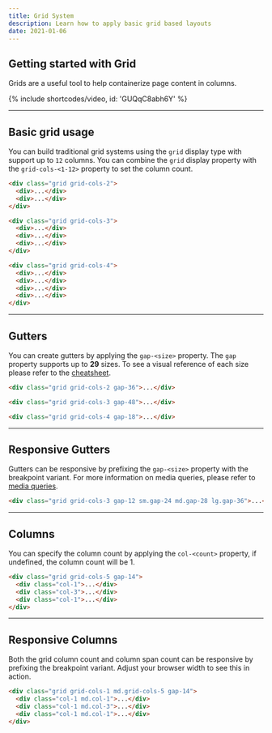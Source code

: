```yaml
---
title: Grid System
description: Learn how to apply basic grid based layouts
date: 2021-01-06
---
```


## Getting started with Grid

Grids are a useful tool to help containerize page content in columns.

{% include shortcodes/video, id: 'GUQqC8abh6Y' %}

---

## Basic grid usage

You can build traditional grid systems using the `grid` display type with support up to `12` columns. You can combine the `grid` display property with the `grid-cols-<1-12>` property to set the column count.

<section class="bg-tertiary bg-50 p-20 radius-md mb-24">
  <div class="grid grid-cols-2 mb-20">
    <div class="h-40 bg-tertiary bg-200">
    </div>
    <div class="h-40 bg-tertiary bg-400">
    </div>
  </div>

  <div class="grid grid-cols-3 mb-20">
    <div class="h-40 bg-tertiary bg-200">
    </div>
    <div class="h-40 bg-tertiary bg-400">
    </div>
    <div class="h-40 bg-tertiary bg-200">
    </div>
  </div>

  <div class="grid grid-cols-4">
    <div class="h-40 bg-tertiary bg-400">
    </div>
    <div class="h-40 bg-tertiary bg-200">
    </div>
    <div class="h-40 bg-tertiary bg-400">
    </div>
    <div class="h-40 bg-tertiary bg-200">
    </div>
  </div>
</section>

```html
<div class="grid grid-cols-2">
  <div>...</div>
  <div>...</div>
</div>

<div class="grid grid-cols-3">
  <div>...</div>
  <div>...</div>
  <div>...</div>
</div>

<div class="grid grid-cols-4">
  <div>...</div>
  <div>...</div>
  <div>...</div>
  <div>...</div>
</div>
```

---

## Gutters

You can create gutters by applying the `gap-<size>` property. The `gap` property supports up to **29** sizes. To see a visual reference of each size please refer to the [cheatsheet](/cheatsheet/sizing-scales).

<section class="bg-tertiary bg-50 p-20 radius-md mb-24">
  <div class="grid grid-cols-2 mb-20 gap-36">
    <div class="h-40 bg-tertiary bg-200">
    </div>
    <div class="h-40 bg-tertiary bg-400">
    </div>
  </div>

  <div class="grid grid-cols-3 mb-20 gap-48">
    <div class="h-40 bg-tertiary bg-200">
    </div>
    <div class="h-40 bg-tertiary bg-400">
    </div>
    <div class="h-40 bg-tertiary bg-200">
    </div>
  </div>

  <div class="grid grid-cols-4 gap-18">
    <div class="h-40 bg-tertiary bg-400">
    </div>
    <div class="h-40 bg-tertiary bg-200">
    </div>
    <div class="h-40 bg-tertiary bg-400">
    </div>
    <div class="h-40 bg-tertiary bg-200">
    </div>
  </div>
</section>

```html
<div class="grid grid-cols-2 gap-36">...</div>

<div class="grid grid-cols-3 gap-48">...</div>

<div class="grid grid-cols-4 gap-18">...</div>
```

---

## Responsive Gutters

Gutters can be responsive by prefixing the `gap-<size>` property with the breakpoint variant. For more information on media queries, please refer to [media queries](/docs/media-queries/).

<section class="bg-tertiary bg-50 p-20 radius-md mb-24">
  <div class="grid grid-cols-3 gap-12 sm.gap-24 md.gap-28 lg.gap-36">
    <div class="h-40 bg-tertiary bg-200">
    </div>
    <div class="h-40 bg-tertiary bg-400">
    </div>
    <div class="h-40 bg-tertiary bg-200">
    </div>
  </div>
</section>

```html
<div class="grid grid-cols-3 gap-12 sm.gap-24 md.gap-28 lg.gap-36">...</div>
```

---

## Columns

You can specify the column count by applying the `col-<count>` property, if undefined, the column count will be 1.

<section class="bg-tertiary bg-50 p-20 radius-md mb-24">
  <div class="grid grid-cols-5 gap-14">
    <div class="h-40 bg-tertiary bg-400 col-1">
    </div>
    <div class="h-40 bg-tertiary bg-200 col-3">
    </div>
    <div class="h-40 bg-tertiary bg-400 col-1">
    </div>
  </div>
</section>

```html
<div class="grid grid-cols-5 gap-14">
  <div class="col-1">...</div>
  <div class="col-3">...</div>
  <div class="col-1">...</div>
</div>
```

---

## Responsive Columns

Both the grid column count and column span count can be responsive by prefixing the breakpoint variant. Adjust your browser width to see this in action.

<section class="bg-tertiary bg-50 p-20 radius-md mb-24">
  <div class="grid grid-cols-1 md.grid-cols-5 gap-14">
    <div class="h-40 bg-tertiary bg-400 col-1 md.col-1">
    </div>
    <div class="h-40 bg-tertiary bg-200 col-1 md.col-3">
    </div>
    <div class="h-40 bg-tertiary bg-400 col-1 md.col-1">
    </div>
  </div>
</section>

```html
<div class="grid grid-cols-1 md.grid-cols-5 gap-14">
  <div class="col-1 md.col-1">...</div>
  <div class="col-1 md.col-3">...</div>
  <div class="col-1 md.col-1">...</div>
</div>
```
